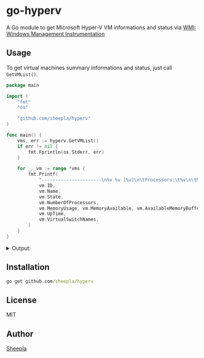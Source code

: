 # go-hyperv

A Go module to get Microsoft Hyper-V VM informations and status via [WMI: Windows Management Instrumentation](https://learn.microsoft.com/en-us/windows/win32/wmisdk/about-wmi)

## Usage

To get virtual machines summary informations and status, just call `GetVMList()`.

```go
package main

import (
	"fmt"
	"os"

	"github.com/sheepla/hyperv"
)

func main() {
	vms, err := hyperv.GetVMList()
	if err != nil {
		fmt.Fprintln(os.Stderr, err)
	}

	for _, vm := range *vms {
		fmt.Printf(
			"----------------------\n%v %v [%v]\n\tProcessors:\t%v\n\tMemory:\tusage=%v available=%v buffer=%v\n\tUptime:\t%v\n\tvSwitch:\t%v\n",
			vm.ID,
			vm.Name,
			vm.State,
			vm.NumberOfProcessors,
			vm.MemoryUsage, vm.MemoryAvailable, vm.AvailableMemoryBuffer,
			vm.UpTime,
			vm.VirtualSwitchNames,
		)
	}
}
```

<details>

<summary>Output:</summary>

```
----------------------
354054C8-AE69-4ECB-BC42-7A63BA2688A4 Rocky [enabled but offline]
        Processors:     1
        Memory: usage=0 available=2147483647 buffer=2147483647
        Uptime: 0
        vSwitch:        [ExternalSwitch]
----------------------
782EC864-9404-4AFD-B5C7-58AA6EEBBC24 WS2022 [enabled but offline]
        Processors:     1
        Memory: usage=0 available=2147483647 buffer=2147483647
        Uptime: 0
        vSwitch:        [ExternalSwitch]
----------------------
96948A58-D987-4A71-9DCC-4E125BA48A4E Debian [running]
        Processors:     1
        Memory: usage=1024 available=26 buffer=180
        Uptime: 47863518
        vSwitch:        [ExternalSwitch]
----------------------
E25CD86E-9F94-43CD-B182-33B7CC74E957 ArchLinux [enabled but offline]
        Processors:     4
        Memory: usage=0 available=2147483647 buffer=2147483647
        Uptime: 0
        vSwitch:        [ExternalSwitch]
----------------------
EDF2EDF5-61A4-4AC2-8A2B-BDE67DE4FD12 WS2022Desktop [running]
        Processors:     1
        Memory: usage=4096 available=71 buffer=1236
        Uptime: 38991448
        vSwitch:        [ExternalSwitch]
```

</details>

## Installation

```cmd
go get github.com/sheepla/hyperv
```

## License

MIT

## Author

[Sheepla](https://github.com/sheepla)

